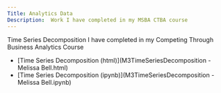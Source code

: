 ```yaml
---
Title: Analytics Data
Description:  Work I have completed in my MSBA CTBA course
---
```

Time Series Decomposition I have completed in my Competing Through Business Analytics Course
- [Time Series Decomposition (html)](M3TimeSeriesDecomposition - Melissa Bell.html)
- [Time Series Decomposition (ipynb)](M3TimeSeriesDecomposition - Melissa Bell.ipynb)
